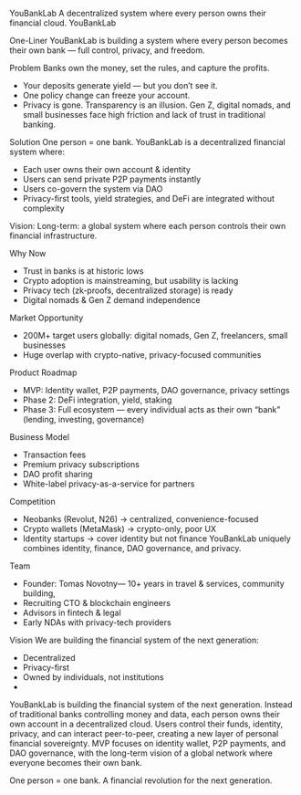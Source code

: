 YouBankLab
A decentralized system where every person owns their financial cloud.
YouBankLab

One-Liner
YouBankLab is building a system where every person becomes their own bank — full control, privacy, and freedom.

Problem
Banks own the money, set the rules, and capture the profits.
- Your deposits generate yield — but you don’t see it.
- One policy change can freeze your account.
- Privacy is gone. Transparency is an illusion.
Gen Z, digital nomads, and small businesses face high friction and lack of trust in traditional banking.

Solution
One person = one bank. 
YouBankLab is a decentralized financial system where:
- Each user owns their own account & identity
- Users can send private P2P payments instantly
- Users co-govern the system via DAO
- Privacy-first tools, yield strategies, and DeFi are integrated without complexity

Vision: Long-term: a global system where each person controls their own financial infrastructure.

Why Now
- Trust in banks is at historic lows
- Crypto adoption is mainstreaming, but usability is lacking
- Privacy tech (zk-proofs, decentralized storage) is ready
- Digital nomads & Gen Z demand independence

Market Opportunity
- 200M+ target users globally: digital nomads, Gen Z, freelancers, small businesses
- Huge overlap with crypto-native, privacy-focused communities

Product Roadmap
- MVP: Identity wallet, P2P payments, DAO governance, privacy settings
- Phase 2: DeFi integration, yield, staking
- Phase 3: Full ecosystem — every individual acts as their own “bank” (lending, investing, governance)

Business Model
- Transaction fees
- Premium privacy subscriptions
- DAO profit sharing
- White-label privacy-as-a-service for partners

Competition
- Neobanks (Revolut, N26) → centralized, convenience-focused
- Crypto wallets (MetaMask) → crypto-only, poor UX
- Identity startups → cover identity but not finance
YouBankLab uniquely combines identity, finance, DAO governance, and privacy.

Team
- Founder: Tomas Novotny— 10+ years in travel & services, community building, 
- Recruiting CTO & blockchain engineers
- Advisors in fintech & legal
- Early NDAs with privacy-tech providers

Vision 
We are building the financial system of the next generation:  
- Decentralized  
- Privacy-first  
- Owned by individuals, not institutions
-   
YouBankLab is building the financial system of the next generation.
Instead of traditional banks controlling money and data, each person owns their own account in a decentralized cloud.
Users control their funds, identity, privacy, and can interact peer-to-peer, creating a new layer of personal financial sovereignty.
MVP focuses on identity wallet, P2P payments, and DAO governance, with the long-term vision of a global network where everyone becomes their own bank.

One person = one bank. A financial revolution for the next generation.

